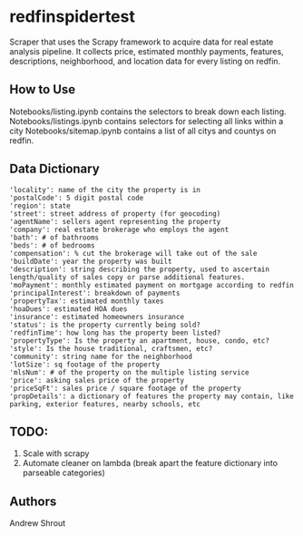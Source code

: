 # redfinspidertest

Scraper that uses the Scrapy framework to acquire data for real estate analysis pipeline. It collects price, estimated monthly payments, features, descriptions, neighborhood, and location data for every listing on redfin.

## How to Use

Notebooks/listing.ipynb contains the selectors to break down each listing.
Notebooks/listings.ipynb contains selectors for selecting all links within a city
Notebooks/sitemap.ipynb contains a list of all citys and countys on redfin.

## Data Dictionary
```
'locality': name of the city the property is in
'postalCode': 5 digit postal code
'region': state
'street': street address of property (for geocoding)
'agentName': sellers agent representing the property
'company': real estate brokerage who employs the agent
'bath': # of bathrooms
'beds': # of bedrooms
'compensation': % cut the brokerage will take out of the sale
'buildDate': year the property was built
'description': string describing the property, used to ascertain length/quality of sales copy or parse additional features.
'moPayment': monthly estimated payment on mortgage according to redfin
'principalInterest': breakdown of payments
'propertyTax': estimated monthly taxes
'hoaDues': estimated HOA dues
'insurance': estimated homeowners insurance
'status': is the property currently being sold?
'redfinTime': how long has the property been listed?
'propertyType': Is the property an apartment, house, condo, etc?
'style': Is the house traditional, craftsmen, etc?
'community': string name for the neighborhood
'lotSize': sq footage of the property
'mlsNum': # of the property on the multiple listing service
'price': asking sales price of the property
'priceSqFt': sales price / square footage of the property
'propDetails': a dictionary of features the property may contain, like parking, exterior features, nearby schools, etc
```


## TODO:

1. Scale with scrapy
2. Automate cleaner on lambda (break apart the feature dictionary into parseable categories)

## Authors

Andrew Shrout

